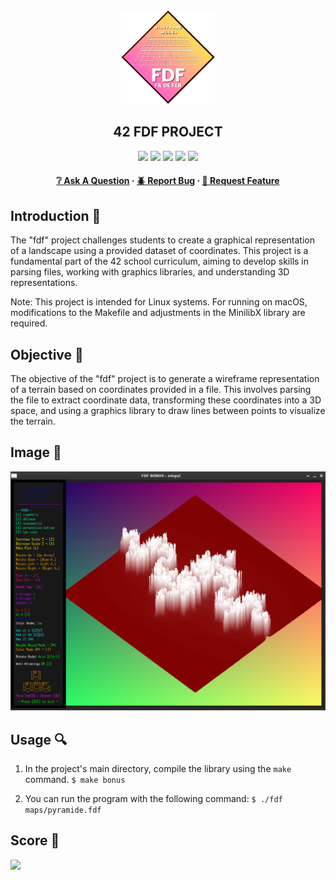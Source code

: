<div align="center">
  <img src="img/fdf.png" alt="Logo" width="150" height="150">
  <h2>42 FDF PROJECT</h2>
    <a href= https://github.com/emre-mr246/42-evaluation><img src="https://img.shields.io/badge/score-125%20%2F%20100-success?style=for-the-badge"/></a>
    <a href= https://github.com/emre-mr246/42-evaluation><img src="https://img.shields.io/badge/circle-2-magenta?style=for-the-badge"/></a>
    <a href= https://github.com/emre-mr246/42-evaluation><img src="https://img.shields.io/badge/42-Evaluation-red?style=for-the-badge"/></a>
    <a href= https://github.com/emre-mr246/42-evaluation><img src="https://img.shields.io/github/last-commit/emre-mr246/42_ring2_fdf?style=for-the-badge"/></a>
    <a href="https://42istanbul.com.tr/"><img src="https://img.shields.io/badge/42-ISTANBUL-white?style=for-the-badge"/></a>
   
<h4>
    <a href="https://github.com/emre-mr246/42_ring2_fdf/issues">❔ Ask A Question</a>
  <span> · </span>
    <a href="https://github.com/emre-mr246/42_ring2_fdf/issues">🪲 Report Bug</a>
  <span> · </span>
    <a href="https://github.com/emre-mr246/42_ring2_fdf/issues">💬 Request Feature</a>
</h4>
</div>


## Introduction 🚀

The "fdf" project challenges students to create a graphical representation of a landscape using a provided dataset of coordinates. This project is a fundamental part of the 42 school curriculum, aiming to develop skills in parsing files, working with graphics libraries, and understanding 3D representations.

Note: This project is intended for Linux systems. For running on macOS, modifications to the Makefile and adjustments in the MinilibX library are required.

## Objective 🎯

The objective of the "fdf" project is to generate a wireframe representation of a terrain based on coordinates provided in a file. This involves parsing the file to extract coordinate data, transforming these coordinates into a 3D space, and using a graphics library to draw lines between points to visualize the terrain.

## Image 📸

![](img/julia.png)

## Usage 🔍

1. In the project's main directory, compile the library using the `make` command.
   `$ make bonus` 

2. You can run the program with the following command:
   `$ ./fdf maps/pyramide.fdf` 
    
## Score 🥇
![](https://i.ibb.co/VCjrVZb/success.png)

